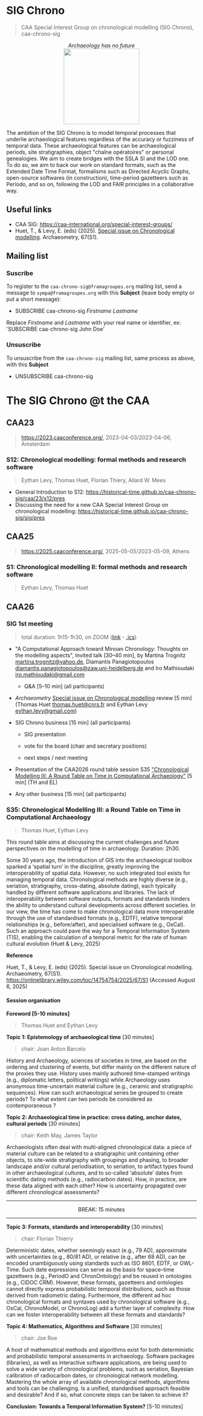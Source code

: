 # SIG Chrono
> CAA Special Interest Group on chronological modelling (SIG Chrono), caa-chrono-sig

<p align="center">
	<em>Archaeology has no future</em><br>
	<img src="./sig/images/caa-chrono-sig-logo.jpeg" width="200">
</p>

The ambition of the SIG Chrono is to model temporal processes that underlie archaeological features regardless of the accuracy or fuzziness of temporal data. These archaeological features can be archaeological periods, site stratigraphies, object "chaîne opératoires" or personal genealogies. We aim to create bridges with the SSLA SI and the LOD one. To do so, we aim to back our work on standard formats, such as the Extended Date Time Format, formalisms such as Directed Acyclic Graphs, open-source softwares (in construction), time-period gazetteers such as Periodo, and so on, following the LOD and FAIR principles in a collaborative way.

## Useful links

* CAA SIG: https://caa-international.org/special-interest-groups/
* Huet, T., & Levy, E. (eds) (2025). [Special issue on Chronological modelling](https://onlinelibrary.wiley.com/toc/14754754/2025/67/S1). Archaeometry, 67(S1). 
  
## Mailing list

### Suscribe

To register to the `caa-chrono-sig@framagroupes.org` mailing list, send a message to `sympa@framagroupes.org` with this **Subject** (leave body empty or put a short message):

- SUBSCRIBE caa-chrono-sig *Firstname* *Lastname*

Replace *Firstname* and *Lastname* with your real name or identifier, ex: 'SUBSCRIBE caa-chrono-sig John Doe'

### Unsuscribe

To unsuscribe from the `caa-chrono-sig` mailing list, same process as above, with this **Subject**

- UNSUBSCRIBE caa-chrono-sig

# The SIG Chrono @t the CAA

## CAA23
> https://2023.caaconference.org/, 2023-04-03/2023-04-06, Amsterdam

### S12: Chronological modelling: formal methods and research software
> Eythan Levy, Thomas Huet, Florian Thiery, Allard W. Mees

* General Introduction to S12: https://historical-time.github.io/caa-chrono-sig/caa/23/s12/pres
* Discussing the need for a new CAA Special Interest Group on chronological modelling: https://historical-time.github.io/caa-chrono-sig/sig/pres

## CAA25
> https://2025.caaconference.org/, 2025-05-05/2023-05-09, Athens


### S1: Chronological modelling II: formal methods and research software
> Eythan Levy, Thomas Huet

## CAA26

### SIG 1st meeting
> total duration: 1h15-1h30, on ZOOM ([link](https://cnrs.zoom.us/j/92673181427?pwd=dXeIslab5TbigHQa2ooAGJaOsagBBY.1) - [.ics]())

* "A Computational Approach toward Minoan Chronology: Thoughts on the modelling aspects", Invited talk [30–40 min], by Martina Trognitz <martina.trognitz@yahoo.de>, Diamantis Panagiotopoulos <diamantis.panagiotopoulos@zaw.uni-heidelberg.de> and Iro Mathioudaki <iro.mathioudaki@gmail.com>

	- Q&A [5–10 min] (all participants)

* *Archaeometry* [Special issue on Chronological modelling](https://onlinelibrary.wiley.com/toc/14754754/2025/67/S1) review [5 min] (Thomas Huet <thomas.huet@cnrs.fr> and Eythan Levy <eythan.levy@gmail.com>)

* SIG Chrono business [15 min] (all participants)

	- SIG presentation

	- vote for the board (chair and secretary positions)

	- next steps / next meeting

* Presentation of the CAA2026 round table session S35 ["Chronological Modelling III: A Round Table on Time in Computational Archaeology"](https://2026.caaconference.org/round-tables/) [5 min] (TH and EL)

* Any other business [15 min] (all participants)

### S35: Chronological Modelling III: a Round Table on Time in Computational Archaeology
> Thomas Huet, Eythan Levy

This round table aims at discussing the current challenges and future perspectives on the modelling of time in archaeology. Duration: 2h30.

Some 30 years ago, the introduction of GIS into the archaeological toolbox sparked a ‘spatial turn’ in the discipline, greatly improving the interoperability of spatial data. However, no such integrated tool exists for managing temporal data. Chronological methods are highly diverse (e.g., seriation, stratigraphy, cross-dating, absolute dating), each typically handled by different software applications and libraries. The lack of interoperability between software outputs, formats and standards hinders the ability to understand cultural developments across different societies. In our view, the time has come to make chronological data more interoperable through the use of standardised formats (e.g., EDTF), relative temporal relationships (e.g., before/after), and specialised software (e.g., OxCal). Such an approach could pave the way for a Temporal Information System (TIS), enabling the calculation of a temporal metric for the rate of human cultural evolution (Huet & Levy, 2025)

**Reference**

Huet, T., & Levy, E. (eds) (2025). Special issue on Chronological modelling. Archaeometry, 67(S1). https://onlinelibrary.wiley.com/toc/14754754/2025/67/S1 (Accessed August 6, 2025)

#### Session organisation

**Foreword [5-10 minutes]**
> Thomas Huet and Eythan Levy

**Topic 1: Epistemology of archaeological time** [30 minutes]
> chair: Joan Anton Barcelo

History and Archaeology, sciences of societies in time, are based on the ordering and clustering of events, but differ mainly on the different nature of the proxies they use. History uses mainly authored time-stamped writings (e.g., diplomatic letters, political writings) while Archaeology uses anonymous time-uncertain material culture (e.g., ceramic and stratigraphic sequences). How can such archaeological series be grouped to create periods? To what extent can two periods be considered as contemporaneous ?  

**Topic 2: Archaeological time in practice: cross dating, anchor dates, cultural periods** [30 minutes]
> chair: Keith May, James Taylor

Archaeologists often deal with multi-aligned chronological data: a piece of material culture can be related to a stratigraphic unit containing other objects, to site-wide stratigraphy with groupings and phasing, to broader landscape and/or cultural periodisation, to seriation, to artifact types found in other archaeological cultures, and to so-called ‘absolute’ dates from scientific dating methods (e.g., radiocarbon dates). How, in practice, are these data aligned with each other? How is uncertainty propagated over different chronological assessments?

---

<center> BREAK: 15 minutes </center>

---

**Topic 3: Formats, standards and interoperability** [30 minutes]
> chair: Florian Thierry

Deterministic dates, whether seemingly exact (e.g., 79 AD), approximate with uncertainties (e.g., 80/81 AD), or relative (e.g., after 68 AD), can be encoded unambiguously using standards such as ISO 8601, EDTF, or OWL-Time. Such date expressions can serve as the basis for space–time gazetteers (e.g., PeriodO and ChronOntology) and be reused in ontologies (e.g., CIDOC CRM). However, these formats, gazetteers and ontologies cannot directly express probabilistic temporal distributions, such as those derived from radiometric dating. Furthermore, the different ad hoc chronological formats and syntaxes used by chronological software (e.g., OxCal, ChronoModel, or ChronoLog) add a further layer of complexity. How can we foster interoperability between all these formats and standards?


**Topic 4: Mathematics, Algorithms and Software** [30 minutes]
> chair: Joe Roe

A host of mathematical methods and algorithms exist for both deterministic and probabilistic temporal assessments in archaeology. Software packages (libraries), as well as interactive software applications, are being used to solve a wide variety of chronological problems, such as seriation, Bayesian calibration of radiocarbon dates, or chronological network modelling. Mastering the whole array of available chronological methods, algorithms and tools can be challenging. Is a unified, standardised approach feasible and desirable? And if so, what concrete steps can be taken to achieve it?

**Conclusion: Towards a Temporal Information System?** [5-10 minutes]
